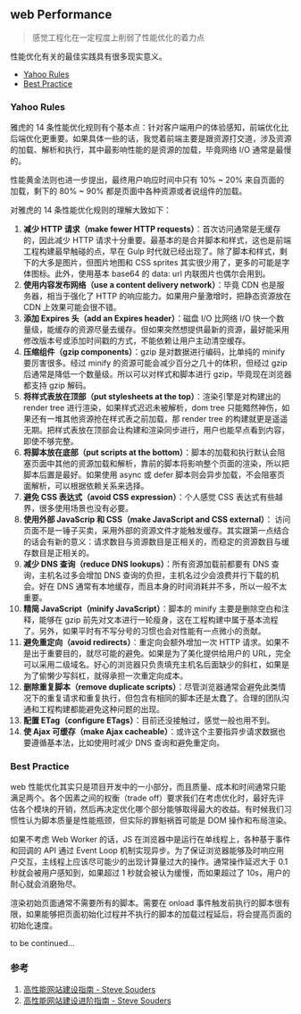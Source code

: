 ## web Performance
> 感觉工程化在一定程度上削弱了性能优化的着力点

性能优化有关的最佳实践具有很多现实意义。

- [Yahoo Rules](#yahoo-rules)
- [Best Practice](#best-practice)

### Yahoo Rules

雅虎的 14 条性能优化规则有个基本点：针对客户端用户的体验感知，前端优化比后端优化更重要。如果具体一些的话，我觉着前端主要是跟资源打交道，涉及资源的加载、解析和执行，其中最影响性能的是资源的加载，毕竟网络 I/O 通常是最慢的。

性能黄金法则也进一步提出，最终用户响应时间中只有 10% ~ 20% 来自页面的加载，剩下的 80% ~ 90% 都是页面中各种资源或者说组件的加载。

对雅虎的 14 条性能优化规则的理解大致如下：

1. **减少 HTTP 请求（make fewer HTTP requests）**：首次访问通常是无缓存的，因此减少 HTTP 请求十分重要。最基本的是合并脚本和样式，这也是前端工程构建最早触碰的点，早在 Gulp 时代就已经出现了。除了脚本和样式，剩下的大多是图片，但图片地图和 CSS sprites 其实很少用了，更多的可能是字体图标。此外，使用基本 base64 的 data: url 内联图片也偶尔会用到。
2. **使用内容发布网络（use a content delivery network）**：毕竟 CDN 也是服务器，相当于强化了 HTTP 的响应能力。如果用户量激增时，把静态资源放在 CDN 上效果可能会很不错。
3. **添加 Expires 头（add an Expires header）**：磁盘 I/O 比网络 I/O 快一个数量级，能缓存的资源尽量去缓存。但如果突然想提供最新的资源，最好能采用修改版本号或添加时间戳的方式，不能依赖让用户主动清空缓存。
4. **压缩组件（gzip components）**：gzip 是对数据进行编码，比单纯的 minify 要厉害很多。经过 minify 的资源可能会减少百分之几十的体积，但经过 gzip 后通常是降低一个数量级。所以可以对样式和脚本进行 gzip，毕竟现在浏览器都支持 gzip 解码。
5. **将样式表放在顶部（put stylesheets at the top）**：渲染引擎是对构建出的 render tree 进行渲染，如果样式迟迟未被解析，dom tree 只能黯然神伤，如果还有一堆其他资源抢在样式表之前加载，那 render tree 的构建就更是遥遥无期。把样式表放在顶部会让构建和渲染同步进行，用户也能早点看到内容，即使不够完整。
6. **将脚本放在底部（put scripts at the bottom）**：脚本的加载和执行默认会阻塞页面中其他的资源加载和解析，靠前的脚本将影响整个页面的渲染，所以把脚本后置是最好。如果使用 async 或 defer 脚本则会异步加载，不会阻塞页面解析，可以根据依赖关系来选择。
7. **避免 CSS 表达式（avoid CSS expression）**：个人感觉 CSS 表达式有些越界，很多使用场景也没有必要。
8. **使用外部 JavaScrip 和 CSS（make JavaScript and CSS external）**： 访问页面不是一锤子买卖，采用外部的资源文件才能触发缓存。其实跟第一点结合的话会有新的意义：请求数目与资源数目是正相关的，而稳定的资源数目与缓存数目是正相关的。
9. **减少 DNS 查询（reduce DNS lookups）**：所有资源加载前都要有 DNS 查询，主机名过多会增加 DNS 查询的负担，主机名过少会浪费并行下载的机会。好在 DNS 通常有本地缓存，而且本身的时间消耗并不多，所以一般不太重要。
10. **精简 JavaScript（minify JavaScript）**：脚本的 minify 主要是删除空白和注释，能够在 gzip 前先对文本进行一轮瘦身，这在工程构建中属于基本流程了。另外，如果平时有不写分号的习惯也会对性能有一点微小的贡献。
11. **避免重定向（avoid redirects）**：重定向会额外增加一次 HTTP 请求。如果不是出于重要目的，就尽可能的避免。如果是为了美化提供给用户的 URL，完全可以采用二级域名。好心的浏览器只负责填充主机名后面缺少的斜杠，如果是为了偷懒少写斜杠，就得承担一次重定向成本。
12. **删除重复脚本（remove duplicate scripts）**：尽管浏览器通常会避免此类情况下的重复请求和重复执行，但包含有相同的脚本还是太蠢了。合理的团队沟通和工程构建都能避免这种问题的出现。
13. **配置 ETag（configure ETags）**：目前还没接触过，感觉一般也用不到。
14. **使 Ajax 可缓存（make Ajax cacheable）**：或许这个主要指异步请求数据也要遵循基本法，比如使用时减少 DNS 查询和避免重定向。

### Best Practice

web 性能优化其实只是项目开发中的一小部分，而且质量、成本和时间通常只能满足两个。各个因素之间的权衡（trade off）要求我们在考虑优化时，最好先评估各个模块的开销，然后再决定优化哪个部分能够取得最大的收益。有时候我们习惯性认为脚本质量是性能瓶颈，但实际的罪魁祸首可能是 DOM 操作和布局渲染。

如果不考虑 Web Worker 的话，JS 在浏览器中是运行在单线程上，各种基于事件和回调的 API 通过 Event Loop 机制实现异步。为了保证浏览器能够及时响应用户交互，主线程上应该尽可能少的出现计算量过大的操作。通常操作延迟大于 0.1 秒就会被用户感知到，如果超过 1 秒就会被认为缓慢，而如果超过了 10s，用户的耐心就会消磨殆尽。

渲染初始页面通常不需要所有的脚本。需要在 onload 事件触发前执行的脚本很有限，如果能够把页面初始化过程并不执行的脚本的加载过程延后，将会提高页面的初始化速度。

to be continued...

### 参考
1. [高性能网站建设指南 - Steve Souders](https://book.douban.com/subject/26411563/)
2. [高性能网站建设进阶指南 - Steve Souders](https://book.douban.com/subject/26411563/)
